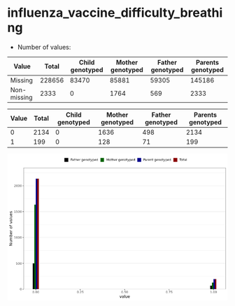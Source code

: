 # influenza_vaccine_difficulty_breathing
- Number of values:

| Value | Total | Child genotyped | Mother genotyped | Father genotyped | Parents genotyped |
| ----- | ----- | --------------- | ---------------- | ---------------- |---------------- |
| Missing | 228656 | 83470 | 85881 | 59305 | 145186 |
| Non-missing | 2333 | 0 | 1764 | 569 | 2333 |

| Value | Total | Child genotyped | Mother genotyped | Father genotyped | Parents genotyped |
| ----- | ----- | --------------- | ---------------- | ---------------- |---------------- |
| 0 | 2134 | 0 | 1636 | 498 | 2134 |
| 1 | 199 | 0 | 128 | 71 | 199 |



![](influenza_vaccine_difficulty_breathing_n.png)




